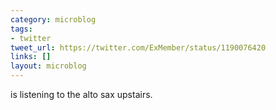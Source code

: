 ```yaml
---
category: microblog
tags:
- twitter
tweet_url: https://twitter.com/ExMember/status/1190076420
links: []
layout: microblog
---
```

is listening to the alto sax upstairs.
